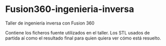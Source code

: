 # Fusion360-ingenieria-inversa
Taller de ingeniería inversa con Fusion 360

Contiene los ficheros fuente utilizados en el taller.
Los STL usados de partida aí como el resultado final para quien quiera ver cómo está resuelto.
